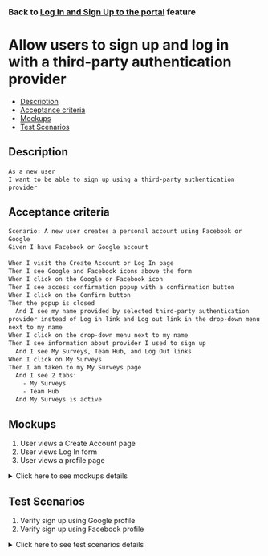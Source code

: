### Back to [Log In and Sign Up to the portal](../../) feature

# Allow users to sign up and log in with a third-party authentication provider

- [Description](#description)
- [Acceptance criteria](#acceptance-criteria)
- [Mockups](#mockups)
- [Test Scenarios](#test-scenarios)

## Description

    As a new user
    I want to be able to sign up using a third-party authentication provider

## Acceptance criteria

    Scenario: A new user creates a personal account using Facebook or Google
    Given I have Facebook or Google account

    When I visit the Create Account or Log In page
    Then I see Google and Facebook icons above the form
    When I click on the Google or Facebook icon
    Then I see access confirmation popup with a confirmation button
    When I click on the Confirm button
    Then the popup is closed
      And I see my name provided by selected third-party authentication provider instead of Log in link and Log out link in the drop-down menu next to my name
    When I click on the drop-down menu next to my name
    Then I see information about provider I used to sign up
      And I see My Surveys, Team Hub, and Log Out links
    When I click on My Surveys
    Then I am taken to my My Surveys page
      And I see 2 tabs:
        - My Surveys
        - Team Hub
      And My Surveys is active

## Mockups

1. User views a Create Account page
2. User views Log In form
3. User views a profile page

<details>
  <summary>Click here to see mockups details</summary>

**1. User views a Create Account page:**

![Sign Up Screen](/products/sport_news_portal/web_application_features/log_in_and_sign_up/images/sing_up_empty_form.png)

**2. User views Log In form:**

![Log In Screen](/products/sport_news_portal/web_application_features/log_in_and_sign_up/images/log_in_empty_form.png)

**3. User views a profile page:**

![Profile Screen](/products/sport_news_portal/web_application_features/log_in_and_sign_up/images/user_profile_third_party_login.png)

</details>

## Test Scenarios

1. Verify sign up using Google profile
2. Verify sign up using Facebook profile

<details>
  <summary>Click here to see test scenarios details</summary>

### **#1. Verify sign up using Google profile**

|#|Steps|Expected Result
------|-------|----------
|1|Go to sport news site|
|2|Click on "Log in" button|Login page with fields for email and password, and a login button
|3|Observe Google icon above sign up form|Access confirmation popup with a confirmation button
|4|Click on Google icon|A popup will be closed and I will see my name provided by selected third-party authentication provider instead of Login link and Log out link in the drop-down menu next to my name
|5|Click on the Confirm button appears|

### **#2. Verify sign up using Facebook profile**

|#|Steps|Expected Result
------|-------|----------
|1|Go to sport news site|
|2|Click on "Log in" button|Login page with fields for email and password, and a login button
|3|Observe Facebook icon above sign up form|Access confirmation popup with a confirmation button appears
|4|Click on Facebook icon|A popup will be closed and I will see my name provided by Facebook provider instead of Login link and Log out link in the drop-down menu next to my name
|5|Click on the Confirm button|

</details>
